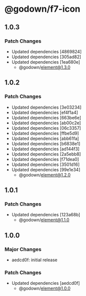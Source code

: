 # @godown/f7-icon

## 1.0.3

### Patch Changes

- Updated dependencies [4869824]
- Updated dependencies [305ad82]
- Updated dependencies [1ea680e]
  - @godown/element@1.3.0

## 1.0.2

### Patch Changes

- Updated dependencies [3e03234]
- Updated dependencies [ef4f1a4]
- Updated dependencies [663be6e]
- Updated dependencies [ab00c2e]
- Updated dependencies [06c3357]
- Updated dependencies [ffbe5d9]
- Updated dependencies [abb61fa]
- Updated dependencies [b6838e1]
- Updated dependencies [ad144f3]
- Updated dependencies [2a5ebb8]
- Updated dependencies [f71dea0]
- Updated dependencies [3501d16]
- Updated dependencies [99e1e34]
  - @godown/element@1.2.0

## 1.0.1

### Patch Changes

- Updated dependencies [123a68b]
  - @godown/element@1.1.0

## 1.0.0

### Major Changes

- aedcd0f: initial release

### Patch Changes

- Updated dependencies [aedcd0f]
  - @godown/element@1.0.0
